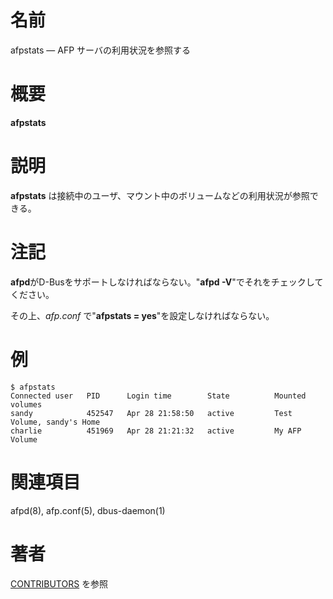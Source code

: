 # 名前

afpstats — AFP サーバの利用状況を参照する

# 概要

**afpstats**

# 説明

**afpstats** は接続中のユーザ、マウント中のボリュームなどの利用状況が参照できる。

# 注記

**afpd**がD-Busをサポートしなければならない。"**afpd -V**"でそれをチェックしてください。

その上、*afp.conf* で"**afpstats = yes**"を設定しなければならない。

# 例

    $ afpstats
    Connected user   PID      Login time        State          Mounted volumes
    sandy            452547   Apr 28 21:58:50   active         Test Volume, sandy's Home
    charlie          451969   Apr 28 21:21:32   active         My AFP Volume

# 関連項目

afpd(8), afp.conf(5), dbus-daemon(1)

# 著者

[CONTRIBUTORS](https://netatalk.io/contributors) を参照
